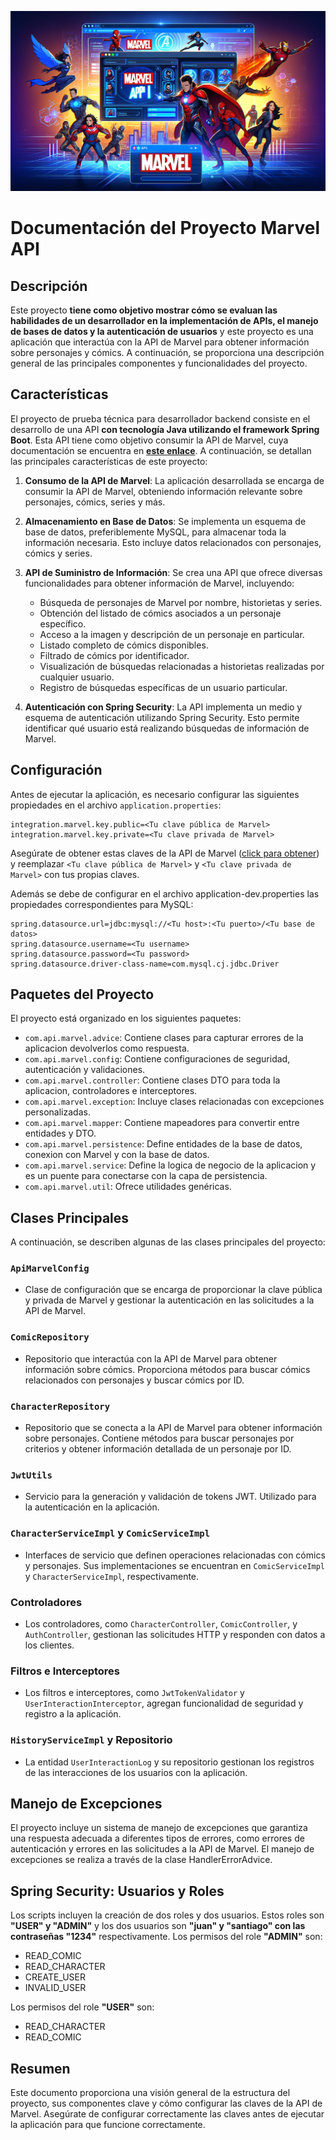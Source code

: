 

![Descripción alternativa](src/main/resources/static/Marvel.png)

# Documentación del Proyecto Marvel API

## Descripción
Este proyecto **tiene como objetivo mostrar cómo se evaluan las habilidades de un desarrollador en la implementación de APIs, el manejo de bases de datos y la autenticación de usuarios** y este proyecto es una aplicación que interactúa con la API de Marvel para obtener información sobre personajes y cómics. A continuación, se proporciona una descripción general de las principales componentes y funcionalidades del proyecto.

## Características
El proyecto de prueba técnica para desarrollador backend consiste en el desarrollo de una API **con tecnología Java utilizando el framework Spring Boot**. Esta API tiene como objetivo consumir la API de Marvel, cuya documentación se encuentra en **[este enlace](https://developer.marvel.com/)**. A continuación, se detallan las principales características de este proyecto:

1. **Consumo de la API de Marvel**: La aplicación desarrollada se encarga de consumir la API de Marvel, obteniendo información relevante sobre personajes, cómics, series y más.

2. **Almacenamiento en Base de Datos**: Se implementa un esquema de base de datos, preferiblemente MySQL, para almacenar toda la información necesaria. Esto incluye datos relacionados con personajes, cómics y series.

3. **API de Suministro de Información**: Se crea una API que ofrece diversas funcionalidades para obtener información de Marvel, incluyendo:
    - Búsqueda de personajes de Marvel por nombre, historietas y series.
    - Obtención del listado de cómics asociados a un personaje específico.
    - Acceso a la imagen y descripción de un personaje en particular.
    - Listado completo de cómics disponibles.
    - Filtrado de cómics por identificador.
    - Visualización de búsquedas relacionadas a historietas realizadas por cualquier usuario.
    - Registro de búsquedas específicas de un usuario particular.

5. **Autenticación con Spring Security**: La API implementa un medio y esquema de autenticación utilizando Spring Security. Esto permite identificar qué usuario está realizando búsquedas de información de Marvel.

## Configuración
Antes de ejecutar la aplicación, es necesario configurar las siguientes propiedades en el archivo `application.properties`:

```properties
integration.marvel.key.public=<Tu clave pública de Marvel>
integration.marvel.key.private=<Tu clave privada de Marvel>
```
Asegúrate de obtener estas claves de la API de Marvel ([click para obtener](https://developer.marvel.com/)) y reemplazar `<Tu clave pública de Marvel>` y `<Tu clave privada de Marvel>` con tus propias claves.


Además se debe de configurar en el archivo application-dev.properties las propiedades correspondientes para MySQL:
```properties
spring.datasource.url=jdbc:mysql://<Tu host>:<Tu puerto>/<Tu base de datos>
spring.datasource.username=<Tu username>
spring.datasource.password=<Tu password>
spring.datasource.driver-class-name=com.mysql.cj.jdbc.Driver
```

## Paquetes del Proyecto
El proyecto está organizado en los siguientes paquetes:

- `com.api.marvel.advice`: Contiene clases para capturar errores de la aplicacion devolverlos como respuesta.
- `com.api.marvel.config`: Contiene configuraciones de seguridad, autenticación y validaciones.
- `com.api.marvel.controller`: Contiene clases DTO para toda la aplicacion, controladores e interceptores.
- `com.api.marvel.exception`: Incluye clases relacionadas con excepciones personalizadas.
- `com.api.marvel.mapper`: Contiene mapeadores para convertir entre entidades y DTO.
- `com.api.marvel.persistence`: Define entidades de la base de datos, conexion con Marvel y con la base de datos.
- `com.api.marvel.service`: Define la logica de negocio de la aplicacion y es un puente para conectarse con la capa de persistencia.
- `com.api.marvel.util`: Ofrece utilidades genéricas.

## Clases Principales
A continuación, se describen algunas de las clases principales del proyecto:

### `ApiMarvelConfig`
- Clase de configuración que se encarga de proporcionar la clave pública y privada de Marvel y gestionar la autenticación en las solicitudes a la API de Marvel.

### `ComicRepository`
- Repositorio que interactúa con la API de Marvel para obtener información sobre cómics. Proporciona métodos para buscar cómics relacionados con personajes y buscar cómics por ID.

### `CharacterRepository`
- Repositorio que se conecta a la API de Marvel para obtener información sobre personajes. Contiene métodos para buscar personajes por criterios y obtener información detallada de un personaje por ID.

### `JwtUtils`
- Servicio para la generación y validación de tokens JWT. Utilizado para la autenticación en la aplicación.

### `CharacterServiceImpl` y `ComicServiceImpl`
- Interfaces de servicio que definen operaciones relacionadas con cómics y personajes. Sus implementaciones se encuentran en `ComicServiceImpl` y `CharacterServiceImpl`, respectivamente.

### Controladores
- Los controladores, como `CharacterController`, `ComicController`, y `AuthController`, gestionan las solicitudes HTTP y responden con datos a los clientes.

### Filtros e Interceptores
- Los filtros e interceptores, como `JwtTokenValidator` y `UserInteractionInterceptor`, agregan funcionalidad de seguridad y registro a la aplicación.

### `HistoryServiceImpl` y Repositorio
- La entidad `UserInteractionLog` y su repositorio gestionan los registros de las interacciones de los usuarios con la aplicación.

## Manejo de Excepciones
El proyecto incluye un sistema de manejo de excepciones que garantiza una respuesta adecuada a diferentes tipos de errores, como errores de autenticación y errores en las solicitudes a la API de Marvel. El manejo de excepciones se realiza a través de la clase HandlerErrorAdvice.

## Spring Security: Usuarios y Roles
Los scripts incluyen la creación de dos roles y dos usuarios. Estos roles son **"USER" y "ADMIN"** y los dos usuarios son **"juan" y "santiago" con las contraseñas "1234"** respectivamente.
Los permisos del role **"ADMIN"** son:
- READ_COMIC
- READ_CHARACTER
- CREATE_USER
- INVALID_USER

Los permisos del role **"USER"** son:
- READ_CHARACTER
- READ_COMIC

## Resumen
Este documento proporciona una visión general de la estructura del proyecto, sus componentes clave y cómo configurar las claves de la API de Marvel. Asegúrate de configurar correctamente las claves antes de ejecutar la aplicación para que funcione correctamente.